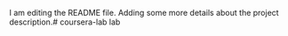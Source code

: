 I am editing the README file. Adding some more details about the project description.# coursera-lab
lab
